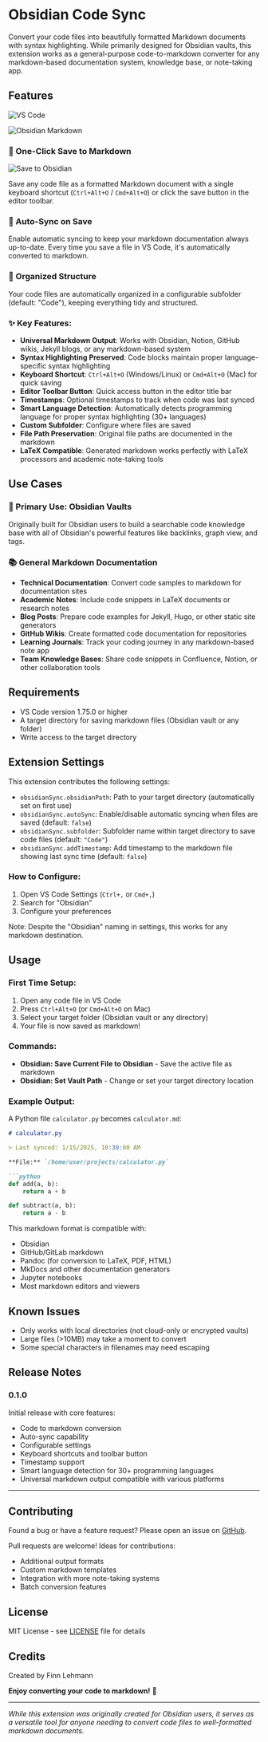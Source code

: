 # Obsidian Code Sync

Convert your code files into beautifully formatted Markdown documents with syntax highlighting. While primarily designed for Obsidian vaults, this extension works as a general-purpose code-to-markdown converter for any markdown-based documentation system, knowledge base, or note-taking app.

## Features
![VS Code](https://raw.githubusercontent.com/FinnLeh/vs-code-obsidian/master/images/vsCode_screenshot.png)

![Obsidian Markdown](https://raw.githubusercontent.com/FinnLeh/vs-code-obsidian/master/images/Obsidian_screenshot.png)

### 📝 One-Click Save to Markdown
![Save to Obsidian](https://raw.githubusercontent.com/FinnLeh/vs-code-obsidian/master/images/feature_save.png)

Save any code file as a formatted Markdown document with a single keyboard shortcut (`Ctrl+Alt+O` / `Cmd+Alt+O`) or click the save button in the editor toolbar.

### 🔄 Auto-Sync on Save
Enable automatic syncing to keep your markdown documentation always up-to-date. Every time you save a file in VS Code, it's automatically converted to markdown.

### 📁 Organized Structure
Your code files are automatically organized in a configurable subfolder (default: "Code"), keeping everything tidy and structured.

### ✨ Key Features:
- **Universal Markdown Output**: Works with Obsidian, Notion, GitHub wikis, Jekyll blogs, or any markdown-based system
- **Syntax Highlighting Preserved**: Code blocks maintain proper language-specific syntax highlighting
- **Keyboard Shortcut**: `Ctrl+Alt+O` (Windows/Linux) or `Cmd+Alt+O` (Mac) for quick saving
- **Editor Toolbar Button**: Quick access button in the editor title bar
- **Timestamps**: Optional timestamps to track when code was last synced
- **Smart Language Detection**: Automatically detects programming language for proper syntax highlighting (30+ languages)
- **Custom Subfolder**: Configure where files are saved
- **File Path Preservation**: Original file paths are documented in the markdown
- **LaTeX Compatible**: Generated markdown works perfectly with LaTeX processors and academic note-taking tools

## Use Cases

### 🎯 Primary Use: Obsidian Vaults
Originally built for Obsidian users to build a searchable code knowledge base with all of Obsidian's powerful features like backlinks, graph view, and tags.

### 📚 General Markdown Documentation
- **Technical Documentation**: Convert code samples to markdown for documentation sites
- **Academic Notes**: Include code snippets in LaTeX documents or research notes
- **Blog Posts**: Prepare code examples for Jekyll, Hugo, or other static site generators
- **GitHub Wikis**: Create formatted code documentation for repositories
- **Learning Journals**: Track your coding journey in any markdown-based note app
- **Team Knowledge Bases**: Share code snippets in Confluence, Notion, or other collaboration tools

## Requirements

- VS Code version 1.75.0 or higher
- A target directory for saving markdown files (Obsidian vault or any folder)
- Write access to the target directory

## Extension Settings

This extension contributes the following settings:

* `obsidianSync.obsidianPath`: Path to your target directory (automatically set on first use)
* `obsidianSync.autoSync`: Enable/disable automatic syncing when files are saved (default: `false`)
* `obsidianSync.subfolder`: Subfolder name within target directory to save code files (default: `"Code"`)
* `obsidianSync.addTimestamp`: Add timestamp to the markdown file showing last sync time (default: `false`)

### How to Configure:
1. Open VS Code Settings (`Ctrl+,` or `Cmd+,`)
2. Search for "Obsidian"
3. Configure your preferences

Note: Despite the "Obsidian" naming in settings, this works for any markdown destination.

## Usage

### First Time Setup:
1. Open any code file in VS Code
2. Press `Ctrl+Alt+O` (or `Cmd+Alt+O` on Mac)
3. Select your target folder (Obsidian vault or any directory)
4. Your file is now saved as markdown!

### Commands:
- **Obsidian: Save Current File to Obsidian** - Save the active file as markdown
- **Obsidian: Set Vault Path** - Change or set your target directory location

### Example Output:
A Python file `calculator.py` becomes `calculator.md`:

```markdown
# calculator.py

> Last synced: 1/15/2025, 10:30:00 AM

**File:** `/home/user/projects/calculator.py`

```python
def add(a, b):
    return a + b

def subtract(a, b):
    return a - b
```

This markdown format is compatible with:
- Obsidian
- GitHub/GitLab markdown
- Pandoc (for conversion to LaTeX, PDF, HTML)
- MkDocs and other documentation generators
- Jupyter notebooks
- Most markdown editors and viewers

## Known Issues

- Only works with local directories (not cloud-only or encrypted vaults)
- Large files (>10MB) may take a moment to convert
- Some special characters in filenames may need escaping

## Release Notes

### 0.1.0
Initial release with core features:
- Code to markdown conversion
- Auto-sync capability
- Configurable settings
- Keyboard shortcuts and toolbar button
- Timestamp support
- Smart language detection for 30+ programming languages
- Universal markdown output compatible with various platforms

---

## Contributing

Found a bug or have a feature request? Please open an issue on [GitHub](https://github.com/FinnLeh/vscode-obsidian/issues).

Pull requests are welcome! Ideas for contributions:
- Additional output formats
- Custom markdown templates
- Integration with more note-taking systems
- Batch conversion features

## License

MIT License - see [LICENSE](LICENSE) file for details

## Credits

Created by Finn Lehmann

**Enjoy converting your code to markdown!** 🚀

---

*While this extension was originally created for Obsidian users, it serves as a versatile tool for anyone needing to convert code files to well-formatted markdown documents.*
